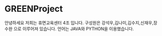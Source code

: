 # GREENProject


안녕하세요 저희는 휴면교육센터 4조 입니다.
구성원은 강석우,김나미,김수지,신재우,장수완 으로 이루어져 있습니다.
언어는 JAVA와 PYTHON을 이용했습니다.

